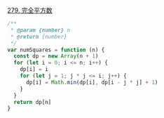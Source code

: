 [279. 完全平方数](https://leetcode-cn.com/problems/perfect-squares/)

```javascript
/**
 * @param {number} n
 * @return {number}
 */
var numSquares = function (n) {
  const dp = new Array(n + 1)
  for (let i = 0; i <= n; i++) {
    dp[i] = i
    for (let j = 1; j * j <= i; j++) {
      dp[i] = Math.min(dp[i], dp[i - j * j] + 1)
    }
  }
  return dp[n]
}
```
